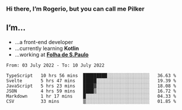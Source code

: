 ### Hi there, I’m Rogerio, but you can call me Pilker

## I’m…
- …a front-end developer
- …currently learning **Kotlin**
- …working at [**Folha de S.Paulo**](https://www.folha.com.br/)

<!--START_SECTION:waka-->

```text
From: 03 July 2022 - To: 10 July 2022

TypeScript   10 hrs 56 mins  █████████░░░░░░░░░░░░░░░░   36.63 %
Svelte       5 hrs 47 mins   █████░░░░░░░░░░░░░░░░░░░░   19.39 %
JavaScript   5 hrs 23 mins   ████▓░░░░░░░░░░░░░░░░░░░░   18.08 %
JSON         4 hrs 59 mins   ████▒░░░░░░░░░░░░░░░░░░░░   16.72 %
Markdown     1 hr 17 mins    █░░░░░░░░░░░░░░░░░░░░░░░░   04.33 %
CSV          33 mins         ▒░░░░░░░░░░░░░░░░░░░░░░░░   01.85 %
```

<!--END_SECTION:waka-->
